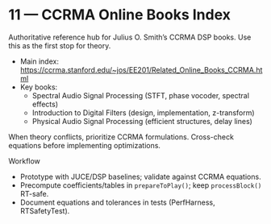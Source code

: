 # 11 — CCRMA Online Books Index

Authoritative reference hub for Julius O. Smith’s CCRMA DSP books. Use this as the first stop for theory.

- Main index: https://ccrma.stanford.edu/~jos/EE201/Related_Online_Books_CCRMA.html
- Key books:
  - Spectral Audio Signal Processing (STFT, phase vocoder, spectral effects)
  - Introduction to Digital Filters (design, implementation, z-transform)
  - Physical Audio Signal Processing (efficient structures, delay lines)

When theory conflicts, prioritize CCRMA formulations. Cross-check equations before implementing optimizations.

Workflow
- Prototype with JUCE/DSP baselines; validate against CCRMA equations.
- Precompute coefficients/tables in `prepareToPlay()`; keep `processBlock()` RT-safe.
- Document equations and tolerances in tests (PerfHarness, RTSafetyTest).

